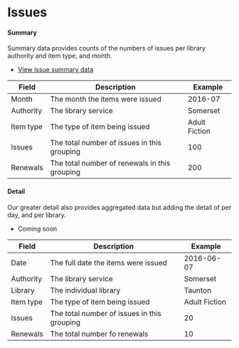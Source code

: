 Issues
======

#### Summary

Summary data provides counts of the numbers of issues per library authority and item type, and month.

- [View issue summary data](https://github.com/LibrariesWest/opendata/blob/master/usage/issues_summary.csv)

| Field | Description | Example |
| ----- | ----------- | ------- |
| Month | The month the items were issued | 2016-07 |
| Authority | The library service | Somerset |
| Item type | The type of item being issued |  Adult Fiction |
| Issues | The total number of issues in this grouping | 100 |
| Renewals | The total number of renewals in this grouping | 200 |

#### Detail

Our greater detail also provides aggregated data but adding the detail of per day, and per library.

- Coming soon

| Field | Description | Example |
| ----- | ----------- | ------- |
| Date | The full date the items were issued | 2016-06-07 |
| Authority | The library service | Somerset |
| Library | The individual library | Taunton |
| Item type | The type of item being issued |  Adult Fiction |
| Issues | The total number of issues in this grouping | 20 |
| Renewals | The total number fo renewals | 10 |
